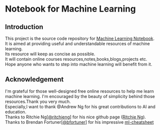 # Notebook for Machine Learning

## Introduction

This project is the source code repository for [Machine Learning Notebook](https://notebook-machine-learning.readthedocs.io).  
It is aimed at providing useful and understandable resources of machine learning.  
Its resource will keep as concise as possible.  
It will contain online courses resources,notes,books,blogs,projects etc.  
Hope anyone who wants to step into machine learning will benefit from it.

## Acknowledgement

I'm grateful for those well-designed free online resources to help me learn machine learning. I'm encouraged by the beauty of simplicity behind those resources.Thank you very much.  
Especially,I want to thank @Andrew Ng for his great contributions to AI and education.  
Thanks to Ritchie Ng[[@ritchieng](https://github.com/ritchieng)] for his nice github page ([Ritchie Ng](https://www.ritchieng.com)).  
Thanks to Brendan Fortuner[[@bfortuner](https://github.com/bfortuner)] for his impressive [ml-cheatsheet](http://ml-cheatsheet.readthedocs.io)